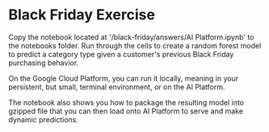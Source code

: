# Black Friday Exercise

Copy the notebook located at '/black-friday/answers/AI Platform.ipynb' to the notebooks folder.
Run through the cells to create a random forest model to predict a category type given a customer's previous Black Friday purchasing behavior.

On the Google Cloud Platform, you can run it locally, meaning in your persistent, but small, terminal environment, or on the AI Platform.

The notebook also shows you how to package the resulting model into gzipped file that you can then load onto AI Platform to serve and make dynamic predictions.




